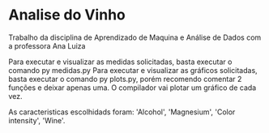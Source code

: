 # Analise do Vinho
Trabalho da disciplina de Aprendizado de Maquina e Análise de Dados com a professora Ana Luiza

Para executar e visualizar as medidas solicitadas, basta  executar o comando py medidas.py
Para executar e visualizar as gráficos solicitadas, basta  executar o comando py plots.py, porém recomendo comentar 2 funções e deixar apenas uma. O compilador vai plotar um gráfico de cada vez. 

As caracteristicas escolhidads foram: 'Alcohol', 'Magnesium', 'Color intensity', 'Wine'.
